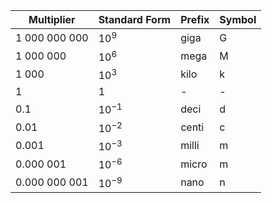 | Multiplier      	| Standard Form 	| Prefix  	| Symbol 	|
|-----------------	|---------------	|---------	|--------	|
| 1 000 000 000   	|$10^9$ 	|   giga  	|   G    	|
|   1 000 000     	| $10^6$ 	|   mega  	|   M    	|
|   1 000         	|  $10^3$	|   kilo  	|   k    	|
|   1             	|   $1$|   -     	|   -    	|
|   0.1           	|   $10^{-1}$  	|   deci  	|   d    	|
|   0.01          	|   $10^{-2}$   	|   centi 	|   c    	|
|   0.001         	|   $10^{-3}$    	|   milli 	|   m    	|
|   0.000 001     	|   $10^{-6}$     	|   micro 	|   m    	|
|   0.000 000 001 	|   $10^{-9}$      	|   nano  	|   n    	|
